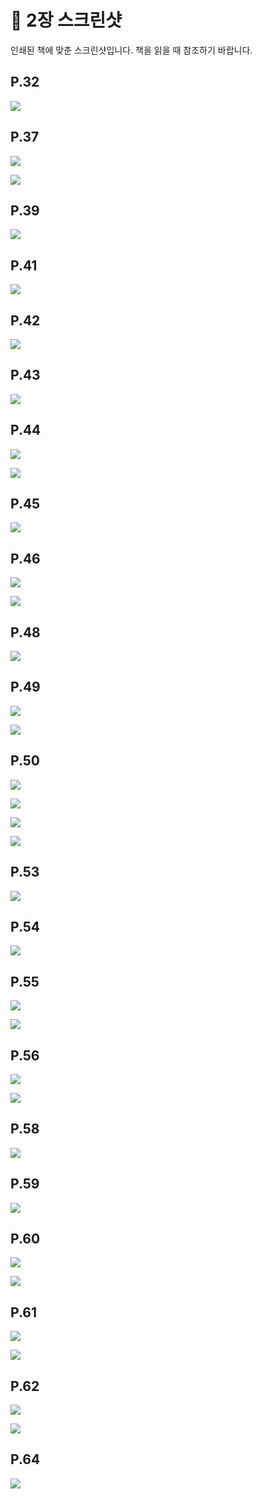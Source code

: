 # 📕 2장 스크린샷

인쇄된 책에 맞춘 스크린샷입니다. 책을 읽을 때 참조하기 바랍니다.

## P.32

![](../screenshots/p025-2.png)

## P.37

![](../screenshots/p037-1.png)

![](../screenshots/p037-2.png)

## P.39

![](../screenshots/p039-1.png)

## P.41

![](../screenshots/p041-1.png)

## P.42

![](../screenshots/p042-1.png)

## P.43

![](../screenshots/p043-1.png)

## P.44

![](../screenshots/p044-1.png)

![](../screenshots/p044-2.png)

## P.45

![](../screenshots/p045-1.png)

## P.46

![](../screenshots/p046-1.png)

![](../screenshots/p046-2.png)

## P.48

![](../screenshots/p048-1.png)

## P.49

![](../screenshots/p049-1.png)

![](../screenshots/p049-2.png)

## P.50

![](../screenshots/p050-1.png)

![](../screenshots/p050-2.png)

![](../screenshots/p050-3.png)

![](../screenshots/p050-4.png)

## P.53

![](../screenshots/p053-2.png)

## P.54

![](../screenshots/p054-1.png)

## P.55

![](../screenshots/p055-1.png)

![](../screenshots/p055-2.png)

## P.56

![](../screenshots/p056-1.png)

![](../screenshots/p056-2.png)

## P.58

![](../screenshots/p058-1.png)

## P.59

![](../screenshots/p059-1.png)

## P.60

![](../screenshots/p060-1.png)

![](../screenshots/p060-2.png)

## P.61

![](../screenshots/p061-1.png)

![](../screenshots/p061-2.png)

## P.62

![](../screenshots/p062-1.png)

![](../screenshots/p062-2.png)

## P.64

![](../screenshots/p064-1.png)

